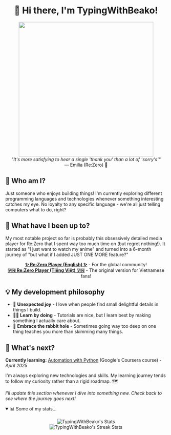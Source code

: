 <h1 align="center">👋 Hi there, I'm TypingWithBeako!</h1>
<div align="center">
  <img 
    src="https://64.media.tumblr.com/fe779fcee196b534f2dfda13e8eb9de4/tumblr_ottqn7ya8c1v14hqvo1_540.gifv" width="420" alt="" 
  />
  <br>
  <i>"It's more satisfying to hear a single 'thank you' than a lot of 'sorry's'"</i>
  <br>
  — Emilia (Re:Zero) 💜
</div>

## 🤔 Who am I?

Just someone who enjoys building things! I'm currently exploring different programming languages and technologies whenever something interesting catches my eye. No loyalty to any specific language - we're all just telling computers what to do, right?

## 🚀 What have I been up to?

My most notable project so far is probably this obsessively detailed media player for Re:Zero that I spent way too much time on (but regret nothing!). It started as "I just want to watch my anime" and turned into a 6-month journey of "but what if I added JUST ONE MORE feature?"

<p align="center">
  <strong><a href="https://re-zero-en.pages.dev" target="_blank">✨ Re:Zero Player (English) ✨</a></strong> - For the global community!
  <br>
  <strong><a href="https://re-zero.pages.dev" target="_blank">🇻🇳 Re:Zero Player (Tiếng Việt) 🇻🇳</a></strong> - The original version for Vietnamese fans!
</p>

## 💡 My development philosophy

*   💖 **Unexpected joy**  - I love when people find small delightful details in things I build.
*   👨‍💻 **Learn by doing**  - Tutorials are nice, but I learn best by making something I actually care about.
*   🐇 **Embrace the rabbit hole**  - Sometimes going way too deep on one thing teaches you more than skimming many things.

## 🌱 What's next?

**Currently learning:** <a href="https://www.coursera.org/professional-certificates/google-it-automation" target="_blank">Automation with Python</a> (Google's Coursera course) - _April 2025_

I'm always exploring new technologies and skills. My learning journey tends to follow my curiosity rather than a rigid roadmap. 🗺️

_I'll update this section whenever I dive into something new. Check back to see where the journey goes next!_ 

<details open>
  <summary>📊 Some of my stats...</summary>
  <br>
  <div align="center">
    <img src="https://github-readme-stats.vercel.app/api/top-langs/?username=TypingWithBeako&theme=tokyonight&show_icons=true&hide_border=true&layout=compact" alt="TypingWithBeako's Stats"> <br>
    <img src="https://github-readme-streak-stats.herokuapp.com/?user=TypingWithBeako&theme=tokyonight&hide_border=true" alt="TypingWithBeako's Streak Stats"> 
  </div>
</details>
